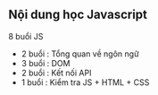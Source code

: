 ## Nội dung học Javascript

8 buổi JS
- 2 buổi : Tổng quan về ngôn ngữ
- 3 buổi : DOM
- 2 buổi : Kết nối API
- 1 buổi : Kiểm tra JS + HTML + CSS